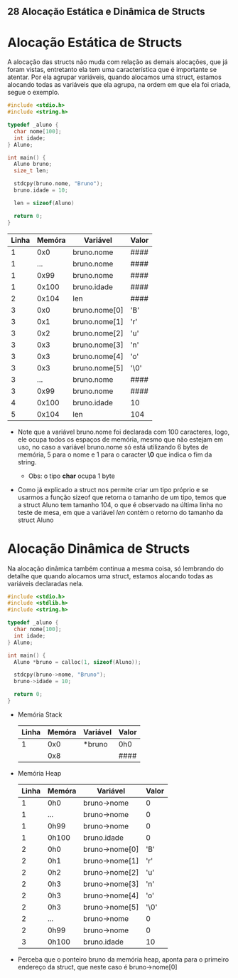 ## 28 Alocação Estática e Dinâmica de Structs

# Alocação Estática de Structs

A alocação das structs não muda com relação as demais alocações, que já foram vistas, entretanto ela tem uma característica que é importante se atentar.
Por ela agrupar variáveis, quando alocamos uma struct, estamos alocando todas as variáveis que ela agrupa, na ordem em que ela foi criada, segue o exemplo.

```c
#include <stdio.h>
#include <string.h>

typedef _aluno {
  char nome[100];
  int idade;
} Aluno;

int main() {
  Aluno bruno;
  size_t len;

  stdcpy(bruno.nome, "Bruno");
  bruno.idade = 10;

  len = sizeof(Aluno)

  return 0;
}
```

| Linha | Memóra | Variável      | Valor |
| ----- | ------ | ------------- | ----- |
| 1     | 0x0    | bruno.nome    | ####  |
| 1     | ...    | bruno.nome    | ####  |
| 1     | 0x99   | bruno.nome    | ####  |
| 1     | 0x100  | bruno.idade   | ####  |
| 2     | 0x104  | len           | ####  |
| 3     | 0x0    | bruno.nome[0] | 'B'   |
| 3     | 0x1    | bruno.nome[1] | 'r'   |
| 3     | 0x2    | bruno.nome[2] | 'u'   |
| 3     | 0x3    | bruno.nome[3] | 'n'   |
| 3     | 0x3    | bruno.nome[4] | 'o'   |
| 3     | 0x3    | bruno.nome[5] | '\0'  |
| 3     | ...    | bruno.nome    | ####  |
| 3     | 0x99   | bruno.nome    | ####  |
| 4     | 0x100  | bruno.idade   | 10    |
| 5     | 0x104  | len           | 104   |

- Note que a variável bruno.nome foi declarada com 100 caracteres, logo, ele ocupa todos os espaços de memória, mesmo que não estejam em uso, no caso a variável bruno.nome só está utilizando 6 bytes de memória, 5 para o nome e 1 para o caracter **\0** que indica o fim da string.

  - Obs: o tipo **char** ocupa 1 byte

- Como já explicado a struct nos permite criar um tipo próprio e se usarmos a função sizeof que retorna o tamanho de um tipo, temos que a struct Aluno tem tamanho 104, o que é observado na última linha no teste de mesa, em que a variável _len_ contém o retorno do tamanho da struct Aluno

# Alocação Dinâmica de Structs

Na alocação dinâmica também continua a mesma coisa, só lembrando do detalhe que quando alocamos uma struct, estamos alocando todas as variáveis declaradas nela.

```c
#include <stdio.h>
#include <stdlib.h>
#include <string.h>

typedef _aluno {
  char nome[100];
  int idade;
} Aluno;

int main() {
  Aluno *bruno = calloc(1, sizeof(Aluno));

  stdcpy(bruno->nome, "Bruno");
  bruno->idade = 10;

  return 0;
}
```

- Memória Stack

  | Linha | Memóra | Variável | Valor |
  | ----- | ------ | -------- | ----- |
  | 1     | 0x0    | \*bruno  | 0h0   |
  |       | 0x8    |          | ####  |

- Memória Heap

  | Linha | Memóra | Variável       | Valor |
  | ----- | ------ | -------------- | ----- |
  | 1     | 0h0    | bruno->nome    | 0     |
  | 1     | ...    | bruno->nome    | 0     |
  | 1     | 0h99   | bruno->nome    | 0     |
  | 1     | 0h100  | bruno.idade    | 0     |
  | 2     | 0h0    | bruno->nome[0] | 'B'   |
  | 2     | 0h1    | bruno->nome[1] | 'r'   |
  | 2     | 0h2    | bruno->nome[2] | 'u'   |
  | 2     | 0h3    | bruno->nome[3] | 'n'   |
  | 2     | 0h3    | bruno->nome[4] | 'o'   |
  | 2     | 0h3    | bruno->nome[5] | '\0'  |
  | 2     | ...    | bruno->nome    | 0     |
  | 2     | 0h99   | bruno->nome    | 0     |
  | 3     | 0h100  | bruno.idade    | 10    |

- Perceba que o ponteiro bruno da memória heap, aponta para o primeiro endereço da struct, que neste caso é bruno->nome[0]
